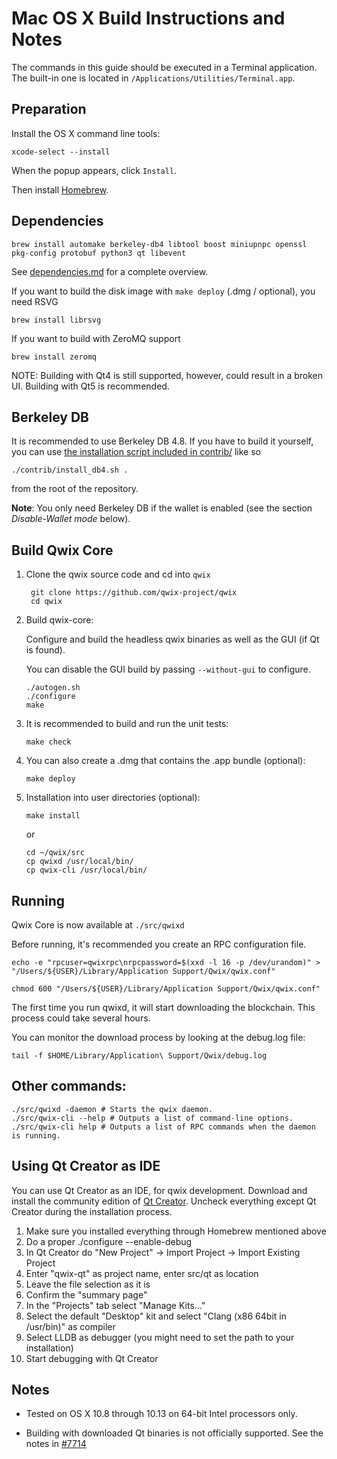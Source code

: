 Mac OS X Build Instructions and Notes
====================================
The commands in this guide should be executed in a Terminal application.
The built-in one is located in `/Applications/Utilities/Terminal.app`.

Preparation
-----------
Install the OS X command line tools:

`xcode-select --install`

When the popup appears, click `Install`.

Then install [Homebrew](https://brew.sh).

Dependencies
----------------------

    brew install automake berkeley-db4 libtool boost miniupnpc openssl pkg-config protobuf python3 qt libevent

See [dependencies.md](dependencies.md) for a complete overview.

If you want to build the disk image with `make deploy` (.dmg / optional), you need RSVG

    brew install librsvg

If you want to build with ZeroMQ support
    
    brew install zeromq

NOTE: Building with Qt4 is still supported, however, could result in a broken UI. Building with Qt5 is recommended.

Berkeley DB
-----------
It is recommended to use Berkeley DB 4.8. If you have to build it yourself,
you can use [the installation script included in contrib/](/contrib/install_db4.sh)
like so

```shell
./contrib/install_db4.sh .
```

from the root of the repository.

**Note**: You only need Berkeley DB if the wallet is enabled (see the section *Disable-Wallet mode* below).

Build Qwix Core
------------------------

1. Clone the qwix source code and cd into `qwix`

        git clone https://github.com/qwix-project/qwix
        cd qwix

2.  Build qwix-core:

    Configure and build the headless qwix binaries as well as the GUI (if Qt is found).

    You can disable the GUI build by passing `--without-gui` to configure.

        ./autogen.sh
        ./configure
        make

3.  It is recommended to build and run the unit tests:

        make check

4.  You can also create a .dmg that contains the .app bundle (optional):

        make deploy

5.  Installation into user directories (optional):

        make install

    or

        cd ~/qwix/src
        cp qwixd /usr/local/bin/
        cp qwix-cli /usr/local/bin/

Running
-------

Qwix Core is now available at `./src/qwixd`

Before running, it's recommended you create an RPC configuration file.

    echo -e "rpcuser=qwixrpc\nrpcpassword=$(xxd -l 16 -p /dev/urandom)" > "/Users/${USER}/Library/Application Support/Qwix/qwix.conf"

    chmod 600 "/Users/${USER}/Library/Application Support/Qwix/qwix.conf"

The first time you run qwixd, it will start downloading the blockchain. This process could take several hours.

You can monitor the download process by looking at the debug.log file:

    tail -f $HOME/Library/Application\ Support/Qwix/debug.log

Other commands:
-------

    ./src/qwixd -daemon # Starts the qwix daemon.
    ./src/qwix-cli --help # Outputs a list of command-line options.
    ./src/qwix-cli help # Outputs a list of RPC commands when the daemon is running.

Using Qt Creator as IDE
------------------------
You can use Qt Creator as an IDE, for qwix development.
Download and install the community edition of [Qt Creator](https://www.qt.io/download/).
Uncheck everything except Qt Creator during the installation process.

1. Make sure you installed everything through Homebrew mentioned above
2. Do a proper ./configure --enable-debug
3. In Qt Creator do "New Project" -> Import Project -> Import Existing Project
4. Enter "qwix-qt" as project name, enter src/qt as location
5. Leave the file selection as it is
6. Confirm the "summary page"
7. In the "Projects" tab select "Manage Kits..."
8. Select the default "Desktop" kit and select "Clang (x86 64bit in /usr/bin)" as compiler
9. Select LLDB as debugger (you might need to set the path to your installation)
10. Start debugging with Qt Creator

Notes
-----

* Tested on OS X 10.8 through 10.13 on 64-bit Intel processors only.

* Building with downloaded Qt binaries is not officially supported. See the notes in [#7714](https://github.com/bitcoin/bitcoin/issues/7714)
